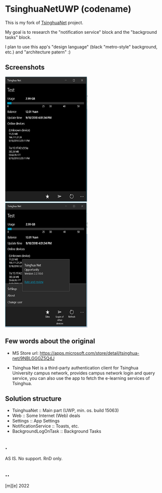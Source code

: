 # TsinghuaNetUWP (codename)

This is my fork of [TsinghuaNet](https://github.com/OpportunityLiu/TsinghuaNet) project.

My goal is to research the "notification service" block and the "background tasks" block.

I plan to use this app's "design language" (black "metro-style" background, etc.) and "architecture patern" :) 


## Screenshots

![shot 1](Images/shot1.png)
![shot 2](Images/shot2.png)


## Few words about the original

- MS Store url: https://apps.microsoft.com/store/detail/tsinghua-net/9NBLGGGZ5Q4J

- Tsinghua Net is a third-party authentication client for Tsinghua University campus network, provides campus network login and query service, you can also use the app to fetch the e-learning services of Tsinghua.
 

## Solution structure 

- TsinghuaNet :: Main part (UWP, min. os. build 15063)
- Web :: Some Internet (Web) deals
- Settings :: App Settings
- NotificationService :: Toasts, etc.
- BackgroundLogOnTask :: Background Tasks



## .

AS IS. No support. RnD only.


## ..

[m][e] 2022


